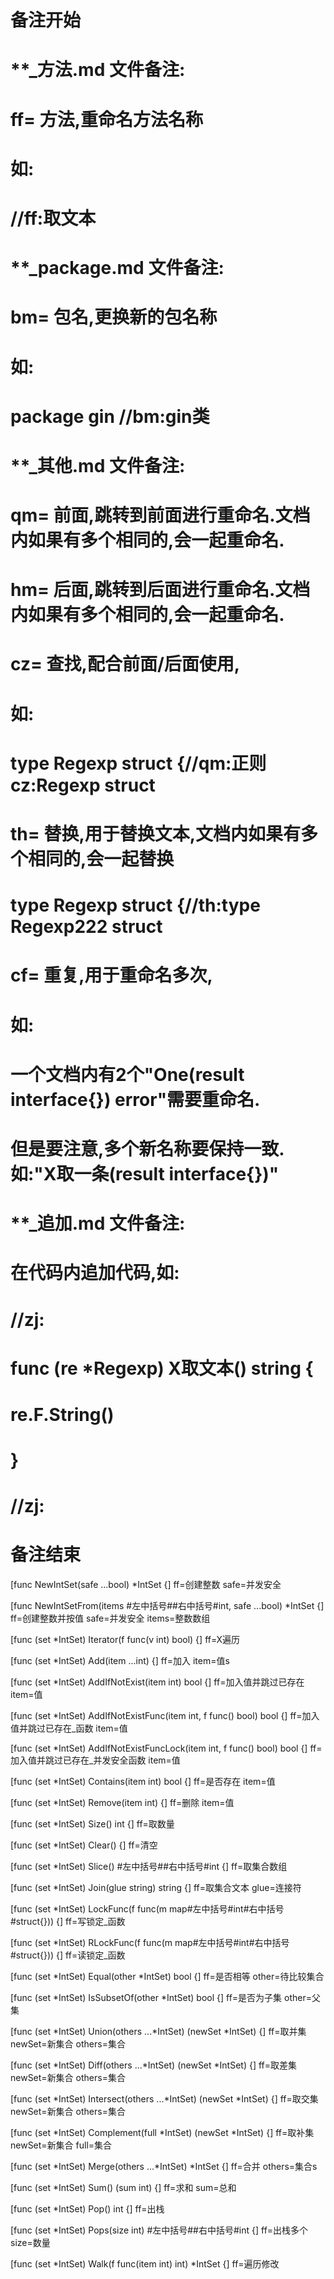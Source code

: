 # 备注开始
# **_方法.md 文件备注:
# ff= 方法,重命名方法名称
# 如:
# //ff:取文本

# **_package.md 文件备注:
# bm= 包名,更换新的包名称 
# 如: 
# package gin //bm:gin类

# **_其他.md 文件备注:
# qm= 前面,跳转到前面进行重命名.文档内如果有多个相同的,会一起重命名.
# hm= 后面,跳转到后面进行重命名.文档内如果有多个相同的,会一起重命名.
# cz= 查找,配合前面/后面使用,
# 如:
# type Regexp struct {//qm:正则 cz:Regexp struct
#
# th= 替换,用于替换文本,文档内如果有多个相同的,会一起替换
# type Regexp struct {//th:type Regexp222 struct
#
# cf= 重复,用于重命名多次,
# 如: 
# 一个文档内有2个"One(result interface{}) error"需要重命名.
# 但是要注意,多个新名称要保持一致. 如:"X取一条(result interface{})"

# **_追加.md 文件备注:
# 在代码内追加代码,如:
# //zj:
# func (re *Regexp) X取文本() string { 
#    re.F.String()
# }
# //zj:
# 备注结束

[func NewIntSet(safe ...bool) *IntSet {]
ff=创建整数
safe=并发安全

[func NewIntSetFrom(items #左中括号##右中括号#int, safe ...bool) *IntSet {]
ff=创建整数并按值
safe=并发安全
items=整数数组

[func (set *IntSet) Iterator(f func(v int) bool) {]
ff=X遍历

[func (set *IntSet) Add(item ...int) {]
ff=加入
item=值s

[func (set *IntSet) AddIfNotExist(item int) bool {]
ff=加入值并跳过已存在
item=值

[func (set *IntSet) AddIfNotExistFunc(item int, f func() bool) bool {]
ff=加入值并跳过已存在_函数
item=值

[func (set *IntSet) AddIfNotExistFuncLock(item int, f func() bool) bool {]
ff=加入值并跳过已存在_并发安全函数
item=值

[func (set *IntSet) Contains(item int) bool {]
ff=是否存在
item=值

[func (set *IntSet) Remove(item int) {]
ff=删除
item=值

[func (set *IntSet) Size() int {]
ff=取数量

[func (set *IntSet) Clear() {]
ff=清空

[func (set *IntSet) Slice() #左中括号##右中括号#int {]
ff=取集合数组

[func (set *IntSet) Join(glue string) string {]
ff=取集合文本
glue=连接符

[func (set *IntSet) LockFunc(f func(m map#左中括号#int#右中括号#struct{})) {]
ff=写锁定_函数

[func (set *IntSet) RLockFunc(f func(m map#左中括号#int#右中括号#struct{})) {]
ff=读锁定_函数

[func (set *IntSet) Equal(other *IntSet) bool {]
ff=是否相等
other=待比较集合

[func (set *IntSet) IsSubsetOf(other *IntSet) bool {]
ff=是否为子集
other=父集

[func (set *IntSet) Union(others ...*IntSet) (newSet *IntSet) {]
ff=取并集
newSet=新集合
others=集合

[func (set *IntSet) Diff(others ...*IntSet) (newSet *IntSet) {]
ff=取差集
newSet=新集合
others=集合

[func (set *IntSet) Intersect(others ...*IntSet) (newSet *IntSet) {]
ff=取交集
newSet=新集合
others=集合

[func (set *IntSet) Complement(full *IntSet) (newSet *IntSet) {]
ff=取补集
newSet=新集合
full=集合

[func (set *IntSet) Merge(others ...*IntSet) *IntSet {]
ff=合并
others=集合s

[func (set *IntSet) Sum() (sum int) {]
ff=求和
sum=总和

[func (set *IntSet) Pop() int {]
ff=出栈

[func (set *IntSet) Pops(size int) #左中括号##右中括号#int {]
ff=出栈多个
size=数量

[func (set *IntSet) Walk(f func(item int) int) *IntSet {]
ff=遍历修改
